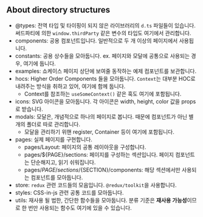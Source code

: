 ## About directory structures

- @types: 전역 타입 및 타이핑이 되지 않은 라이브러리의 `d.ts` 파일들이 있습니다. 써드파티에 의한 `window.thirdParty` 같은 변수의 타입도 여기에서 관리합니다.
- components: 공용 컴포넌트입니다. 일반적으로 두 개 이상의 페이지에서 사용됩니다.
- constants: 공용 상수들을 모아둡니다. ex. 페이지와 모달에 공통으로 사용되는 경우, 여기에 둡니다.
- examples: 쇼케이스 페이지 상단에 보여줄 동작하는 예제 컴포넌트를 보관합니다.
- hocs: Higher Order Components 들을 모아둡니다. `Context`는 대부분 HOC로 내려주는 방식을 취하고 있어, 여기에 함께 둡니다.
  - Context를 참조하는 `useSomeContext()` 같은 훅도 여기에 포함됩니다.
- icons: SVG 아이콘을 모아둡니다. 각 아이콘은 width, height, color 값을 props로 받습니다.
- modals: 모달은, 개념적으로 하나의 페이지로 봅니다. 때문에 컴포넌트가 아닌 별개의 폴더로 따로 관리합니다.
  - 모달을 관리하기 위핸 register, Container 등이 여기에 포함됩니다.
- pages: 실제 페이지를 구현합니다.
  - pages/Layout: 페이지의 공통 레이아웃을 구성합니다.
  - pages/${PAGE}/sections: 페이지를 구성하는 섹션입니다. 페이지 컴포넌트는 단순해지고, 읽기 쉬워집니다.
  - pages/${PAGE}/sections/${SECTION}/components: 해당 섹션에서만 사용되는 컴포넌트를 모아둡니다.
- store: `redux` 관련 코드들의 모음입니다. `@redux/toolkit`을 사용합니다.
- styles: CSS-in-js 관련 공통 코드를 모아둡니다.
- utils: 재사용 될 법한, 간단한 함수들을 모아둡니다. 분류 기준은 **재사용 가능성**이므로 한 번만 사용되는 함수도 여기에 있을 수 있습니다.
